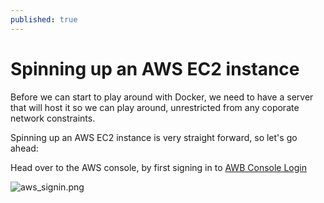 ```yaml
---
published: true
---
```

# Spinning up an AWS EC2 instance

Before we can start to play around with Docker, we need to have a server that will host it so we can play around, unrestricted from any coporate network constraints.

Spinning up an AWS EC2 instance is very straight forward, so let's go ahead:

Head over to the AWS console, by first signing in to [AWB Console Login](https://console.aws.amazon.com/?nc2=h_m_mc "AWB Console Login")

![aws_signin.png]({{site.baseurl}}/_images/aws_signin.png)


